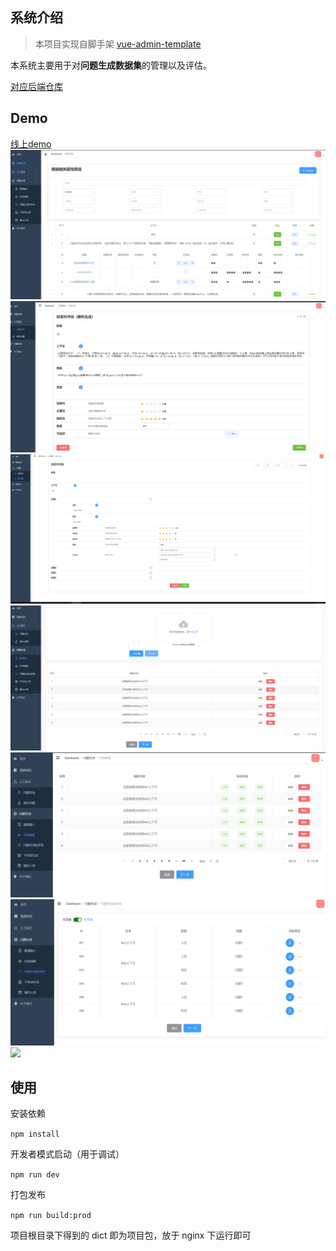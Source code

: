 ## 系统介绍
> 本项目实现自脚手架 [vue-admin-template](https://github.com/PanJiaChen/vue-admin-template)

本系统主要用于对**问题生成数据集**的管理以及评估。

[对应后端仓库](https://github.com/Congregalis/QGSystem)

## Demo

[线上demo](http://47.105.158.15:8089/)
![](demo_img/DataPresentation.png)
![](demo_img/EvaluateQuestion.png)
![](demo_img/SubmmitQuestion.png)
![](demo_img/DataInput.png)
![](demo_img/ContextExtration.png)
![](demo_img/QuestionGeneration.png)
![](demo_img/DistractorGeneration)
## 使用

安装依赖

`npm install`

开发者模式启动（用于调试）

`npm run dev`

打包发布

`npm run build:prod`

项目根目录下得到的 dict 即为项目包，放于 nginx 下运行即可
